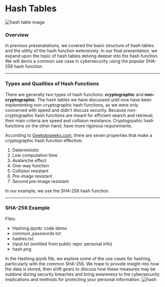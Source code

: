 # Hash Tables
![hash table image](https://d33wubrfki0l68.cloudfront.net/87075beeda9ac5cf3bc104aaca45d231ef42aaea/56f14/img/blog/data-structures/hash-tables/hash-table.png)
### Overview
In previous presenatations, we covered the basic structure of hash tables and the utility of the hash function extensively. In our final presentation, we expand upon the topic of hash tables delving deeper into the hash function. We will demo a common use case in cybersecurity using the popular SHA-256 hash function.   

---
### Types and Qualities of Hash Functions 
There are generally two types of hash functions: **cryptographic** and **non-cryptographic**. The hash tables we have discussed until now have been implementing non-cryptographic hash functions, as we were only concerned with speed and didn't discuss security. Because non-cryptographic hash functions are meant for efficient search and retrieval, their main criteria are speed and collision resistance. Cryptogrpahic hash functions on the other hand, have more rigorous requirements. 

According to [Geekstogeeks.com](https://www.geeksforgeeks.org/cryptographic-hash-function-in-java/#), there are seven properties that make a cryptographic hash function effective:
1. Deterministic
2. Low computation time
3. Avalanche effect
4. One-way function
5. Collision resistant
6. Pre-image resistant
7. Second pre-image resistant

In our example, we use the SHA-256 hash function. 

---
### SHA-256 Example
Files:
- Hashing.ipynb: code demo
- common_passwords.txt
- hashes.txt
- input.txt (omitted from public repo: personal info)
- hash.png

In the Hashing.ipynb file, we explore some of the use cases for hashing, particularly with the common SHA-256. We hope to provide insight into how the data is stored, then shift gears to discuss how these measures may be outdone during security breaches and bring awareness to the cybersecurity implications and methods for protecting your personal information. ![hash](https://github.com/chrisnish4/msds610_final/assets/60720029/2ffec202-9926-4dec-95bd-e59e2816fbb3)

